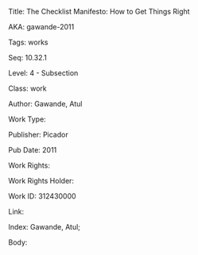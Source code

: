 Title: The Checklist Manifesto: How to Get Things Right 


AKA: gawande-2011 

Tags: works 

Seq:  10.32.1 

Level: 4 - Subsection  

Class: work 

Author: Gawande, Atul

Work Type: 

Publisher: Picador

Pub Date: 2011

Work Rights:  

Work Rights Holder: 

Work ID: 312430000

Link:  

Index: Gawande, Atul;  

Body:  

